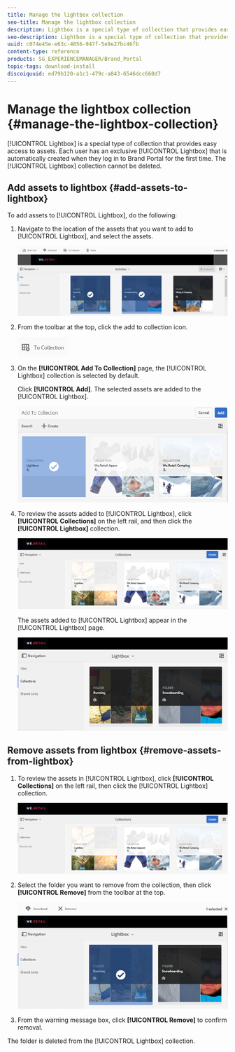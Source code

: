 ```yaml
---
title: Manage the lightbox collection
seo-title: Manage the lightbox collection
description: Lightbox is a special type of collection that provides easy access to assets. Each user has an exclusive lightbox that is automatically created when they log in to Brand Portal for the first time. The Lightbox collection cannot be deleted.
seo-description: Lightbox is a special type of collection that provides easy access to assets. Each user has an exclusive lightbox that is automatically created when they log in to Brand Portal for the first time. The Lightbox collection cannot be deleted.
uuid: c074e45e-e63c-4856-947f-5e9e27bc46fb
content-type: reference
products: SG_EXPERIENCEMANAGER/Brand_Portal
topic-tags: download-install
discoiquuid: ed79b120-a1c1-479c-a843-6546dcc660d7
---
```


# Manage the lightbox collection {#manage-the-lightbox-collection}

[!UICONTROL Lightbox] is a special type of collection that provides easy access to assets. Each user has an exclusive [!UICONTROL Lightbox] that is automatically created when they log in to Brand Portal for the first time. The [!UICONTROL Lightbox] collection cannot be deleted.

## Add assets to lightbox {#add-assets-to-lightbox}

To add assets to [!UICONTROL Lightbox], do the following:

1. Navigate to the location of the assets that you want to add to [!UICONTROL Lightbox], and select the assets.

   ![](assets/link_sharing_assetselection.png)
   
2. From the toolbar at the top, click the add to collection icon.

   ![](assets/add_to_collection.png)

3. On the **[!UICONTROL Add To Collection]** page, the [!UICONTROL Lightbox] collection is selected by default.

   Click **[!UICONTROL Add]**. The selected assets are added to the [!UICONTROL Lightbox]. 

   ![](assets/add_to_collectionlightbox.png)

4. To review the assets added to [!UICONTROL Lightbox], click **[!UICONTROL Collections]** on the left rail, and then click the **[!UICONTROL Lightbox]** collection.

   ![](assets/collections_lightbox.png)

   The assets added to [!UICONTROL Lightbox] appear in the [!UICONTROL Lightbox] page.

   ![](assets/added_to_collectionlightbox.png)

## Remove assets from lightbox {#remove-assets-from-lightbox}

1. To review the assets in [!UICONTROL Lightbox], click **[!UICONTROL Collections]** on the left rail, then click the [!UICONTROL Lightbox] collection.

   ![](assets/collections_lightbox-1.png)

2. Select the folder you want to remove from the collection, then click **[!UICONTROL Remove]** from the toolbar at the top.

   ![](assets/collections_lightboxdelete.png)

3. From the warning message box, click **[!UICONTROL Remove]** to confirm removal.

The folder is deleted from the [!UICONTROL Lightbox] collection.
